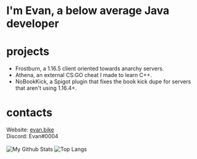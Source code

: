 # I'm Evan, a below average Java developer
# projects
 - Frostburn, a 1.16.5 client oriented towards anarchy servers.
 - Athena, an external CS:GO cheat I made to learn C++.
 - NoBookKick, a Spigot plugin that fixes the book kick dupe for servers that aren't using 1.16.4+.
# contacts
Website: [evan.bike](https://evan.bike)  
Discord: Evan#0004
<br/><br/>
![My Github Stats](https://github-readme-stats.vercel.app/api?username=evaan&show_icons=true&theme=dark)
![Top Langs](https://github-readme-stats.vercel.app/api/top-langs/?username=evaan&theme=dark&layout=compact)
